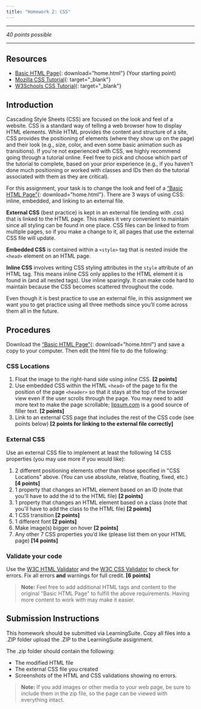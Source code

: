 ```yaml
---
title: "Homework 2: CSS"
---
```

***

*40 points possible*

***

## Resources

* [Basic HTML Page](/HW2/home.html){: download="home.html"} (Your starting point)
* [Mozilla CSS Tutorial](https://developer.mozilla.org/en-US/docs/Learn/CSS/Introduction_to_CSS){: target="_blank"}
* [W3Schools CSS Tutorial](https://www.w3schools.com/css/){: target="_blank"}

## Introduction
Cascading Style Sheets (CSS) are focused on the look and feel of a website. CSS is a standard way of telling a web browser how to display HTML elements. While HTML provides the content and structure of a site, CSS provides the positioning of elements (where they show up on the page) and their look (e.g., size, color, and even some basic animation such as transitions). If you're not experienced with CSS, we highly recommend going through a tutorial online. Feel free to pick and choose which part of the tutorial to complete, based on your prior experience (e.g., if you haven't done much positioning or worked with classes and IDs then do the tutorial associated with them as they are critical).

For this assignment, your task is to change the look and feel of a [“Basic HTML Page”](/HW2/home.html){: download="home.html"}. There are 3 ways of using CSS: inline, embedded, and linking to an external file.

**External CSS** (best practice) is kept in an external file (ending with .css) that is linked to the HTML page. This makes it very convenient to maintain since all styling can be found in one place. CSS files can be linked to from multiple pages, so if you make a change to it, all pages that use the external CSS file will update.

**Embedded CSS** is contained within a `<style>` tag that is nested inside the `<head>` element on an HTML page.

**Inline CSS** involves writing CSS styling attributes in the `style` attribute of an HTML tag. This means inline CSS only applies to the HTML element it is found in (and all nested tags). Use inline sparingly. It can make code hard to maintain because the CSS becomes scattered throughout the code.

Even though it is best practice to use an external file, in this assignment we want you to get practice using all three methods since you’ll come across them all in the future.

## Procedures

Download the [“Basic HTML Page”](/HW2/home.html){: download="home.html"} and save a copy to your computer. Then edit the html file to do the following:

### CSS Locations

1. Float the image to the right-hand side using *inline* CSS. **[2 points]**
2. Use embedded CSS within the HTML `<head>` of the page to fix the position of the page `<header>` so that it stays at the top of the browser view even if the user scrolls through the page. You may need to add more text to make the page scrollable; [lipsum.com](https://lipsum.com) is a good source of filler text. **[2 points]**
3. Link to an external CSS page that includes the rest of the CSS code (see points below) **[2 points for linking to the external file correctly]**

### External CSS

Use an external CSS file to implement at least the following 14 CSS properties (you may use more if you would like):

1. 2 different positioning elements other than those specified in "CSS Locations" above. (You can use absolute, relative, floating, fixed, etc.) **[4 points]**
2. 1 property that changes an HTML element based on an ID (note that you'll have to add the id to the HTML file) **[2 points]**
3. 1 property that changes an HTML element based on a class (note that you'll have to add the class to the HTML file) **[2 points]**
4. 1 CSS transition **[2 points]**
5. 1 different font **[2 points]**
6. Make image(s) bigger on hover **[2 points]**
7. Any other 7 CSS properties you’d like (please list them on your HTML page) **[14 points]**

### Validate your code

Use the [W3C HTML Validator](https://validator.w3.org/#validate_by_upload) and the [W3C CSS Validator](https://jigsaw.w3.org/css-validator/#validate_by_upload) to check for errors. Fix all errors **and** warnings for full credit. **[6 points]**

> **Note:** Feel free to add additional HTML tags and content to the original "Basic HTML Page" to fulfill the above requirements. Having more content to work with may make it easier.

## Submission Instructions
This homework should be submitted via LearningSuite. Copy all files into a .ZIP folder upload the .ZIP to the LearningSuite assignment.

The .zip folder should contain the following:
* The modified HTML file
* The external CSS file you created
* Screenshots of the HTML and CSS validations showing no errors.

> **Note:** If you add images or other media to your web page, be sure to include them in the zip file, so the page can be viewed with everything intact.
